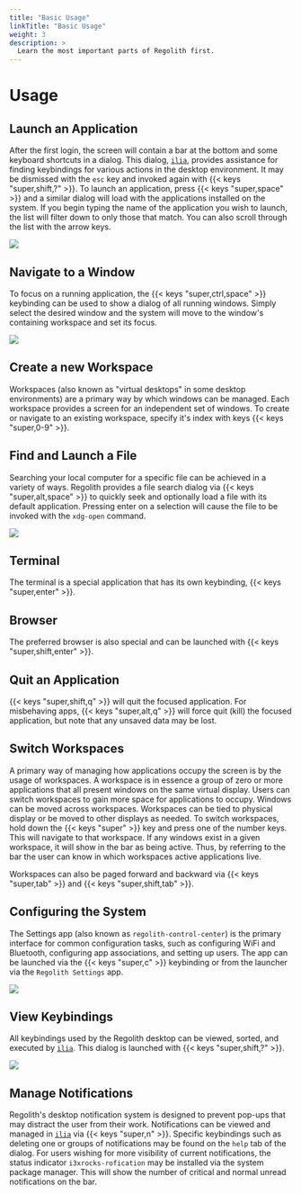 ```yaml
---
title: "Basic Usage"
linkTitle: "Basic Usage"
weight: 3
description: >
  Learn the most important parts of Regolith first.
---
```


# Usage

## Launch an Application

After the first login, the screen will contain a bar at the bottom and some keyboard shortcuts in a dialog.  This dialog, [`ilia`](https://github.com/regolith-linux/ilia), provides assistance for finding keybindings for various actions in the desktop environment.  It may be dismissed with the `esc` key and invoked again with {{< keys "super,shift,?" >}}. To launch an application, press {{< keys "super,space" >}} and a similar dialog will load with the applications installed on the system. If you begin typing the name of the application you wish to launch, the list will filter down to only those that match. You can also scroll through the list with the arrow keys.

![](/regolith-ilia-apps.png)

## Navigate to a Window

To focus on a running application, the {{< keys "super,ctrl,space" >}} keybinding can be used to show a dialog of all running windows. Simply select the desired window and the system will move to the window's containing workspace and set its focus.

![](/regolith-ilia-windows.png)

## Create a new Workspace

Workspaces (also known as "virtual desktops" in some desktop environments) are a primary way by which windows can be managed. Each workspace provides a screen for an independent set of windows. To create or navigate to an existing workspace, specify it's index with keys {{< keys "super,0-9" >}}.  

## Find and Launch a File

Searching your local computer for a specific file can be achieved in a variety of ways. Regolith provides a file search dialog via {{< keys "super,alt,space" >}} to quickly seek and optionally load a file with its default application. Pressing enter on a selection will cause the file to be invoked with the `xdg-open` command.

![](/regolith-ilia-files.png)

## Terminal

The terminal is a special application that has its own keybinding, {{< keys "super,enter" >}}.

## Browser

The preferred browser is also special and can be launched with {{< keys "super,shift,enter" >}}.

## Quit an Application

{{< keys "super,shift,q" >}} will quit the focused application. For misbehaving apps, {{< keys "super,alt,q" >}} will force quit (kill) the focused application, but note that any unsaved data may be lost.

## Switch Workspaces

A primary way of managing how applications occupy the screen is by the usage of workspaces. A workspace is in essence a group of zero or more applications that all present windows on the same virtual display. Users can switch workspaces to gain more space for applications to occupy. Windows can be moved across workspaces. Workspaces can be tied to physical display or be moved to other displays as needed. To switch workspaces, hold down the {{< keys "super" >}} key and press one of the number keys. This will navigate to that workspace. If any windows exist in a given workspace, it will show in the bar as being active. Thus, by referring to the bar the user can know in which workspaces active applications live.

Workspaces can also be paged forward and backward via {{< keys "super,tab" >}} and {{< keys "super,shift,tab" >}}.

## Configuring the System

The Settings app (also known as `regolith-control-center`) is the primary interface for common configuration tasks, such as configuring WiFi and Bluetooth, configuring app associations, and setting up users. The app can be launched via the {{< keys "super,c" >}} keybinding or from the launcher via the `Regolith Settings` app.

![](/regolith-gnome-settings.png)

## View Keybindings

All keybindings used by the Regolith desktop can be viewed, sorted, and executed by [`ilia`](https://github.com/regolith-linux/ilia).  This dialog is launched with {{< keys "super,shift,?" >}}.

![](/regolith-ilia-keybindings.png)


## Manage Notifications

Regolith's desktop notification system is designed to prevent pop-ups that may distract the user from their work.  Notifications can be viewed and managed in [`ilia`](https://github.com/regolith-linux/ilia) via {{< keys "super,n" >}}.  Specific keybindings such as deleting one or groups of notifications may be found on the `help` tab of the dialog.  For users wishing for more visibility of current notifications, the status indicator `i3xrocks-rofication` may be installed via the system package manager. This will show the number of critical and normal unread notifications on the bar. 
